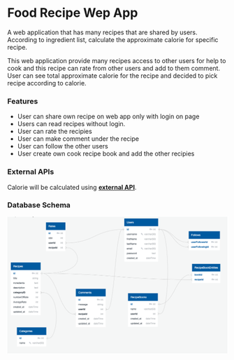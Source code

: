 # Food Recipe Wep App

A web application that has many recipes that are shared by users. According to ingredient list, calculate the approximate calorie for specific recipe.

This web application provide many recipes access to other users for help to cook and this recipe can rate from other users and add to them comment. User can see total approximate calorie for the recipe and decided to pick recipe according to calorie.

### Features

-   User can share own recipe on web app only with login on page
-   Users can read recipes without login.
-   User can rate the recipies
-   User can make comment under the recipe
-   User can follow the other users
-   User create own cook recipe book and add the other recipies

### External APIs

Calorie will be calculated using **[external API](https://api-ninjas.com/api/nutrition)**.

### Database Schema

![Database Diagram](app/static/images/diagram1.png)
